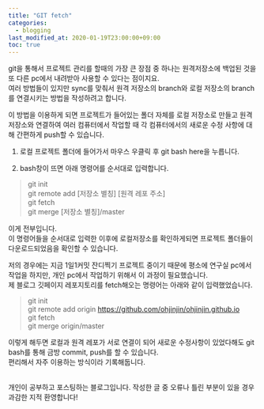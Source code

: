 ```yaml
---
title: "GIT fetch"
categories: 
  - blogging
last_modified_at: 2020-01-19T23:00:00+09:00
toc: true
---
```

git을 통해서 프로젝트 관리를 할때의 가장 큰 장점 중 하나는 원격저장소에 백업된 것을 또 다른 pc에서 내려받아 사용할 수 있다는 점이지요.<br/>
여러 방법들이 있지만 sync를 맞춰서 원격 저장소의 branch와 로컬 저장소의 branch를 연결시키는 방법을 작성하려고 합니다.<br/>

이 방법을 이용하게 되면 프로젝트가 들어있는 폴더 자체를 로컬 저장소로 만들고 원격 저장소와 연결하여 여러 컴퓨터에서 작업할 때 각 컴퓨터에서의 새로운 수정 사항에 대해 간편하게 push할 수 있습니다.<br/>

1. 로컬 프로젝트 폴더에 들어가서 마우스 우클릭 후 git bash here을 누릅니다.<br/>

2. bash창이 뜨면 아래 명령어를 순서대로 입력합니다.<br/>
>git init<br/>
>git remote add [저장소 별칭] [원격 레포 주소]<br/>
>git fetch<br/>
>git merge [저장소 별칭]/master<br/>

이게 전부입니다.<br/>
이 명령어들을 순서대로 입력한 이후에 로컬저장소를 확인하게되면 프로젝트 폴더들이 다운로드되었음을 확인할 수 있습니다.<br/>

저의 경우에는 지금 1일1커밋 잔디찍기 프로젝트 중이기 때문에 평소에 연구실 pc에서 작업을 하지만, 개인 pc에서 작업하기 위해서 이 과정이 필요했습니다.<br/>
제 블로그 깃페이지 레포지토리를 fetch해오는 명령어는 아래와 같이 입력했었습니다.

>git init<br/>
>git remote add origin https://github.com/ohjinjin/ohjinjin.github.io<br/>
>git fetch<br/>
>git merge origin/master<br/>

이렇게 해두면 로컬과 원격 레포가 서로 연결이 되어 새로운 수정사항이 있었다해도 git bash를 통해 금방 commit, push를 할 수 있습니다.<br/>
편리해서 자주 이용하는 방식이라 기록해둡니다.<br/><br/>

개인이 공부하고 포스팅하는 블로그입니다. 작성한 글 중 오류나 틀린 부분이 있을 경우 과감한 지적 환영합니다!<br/><br/>
